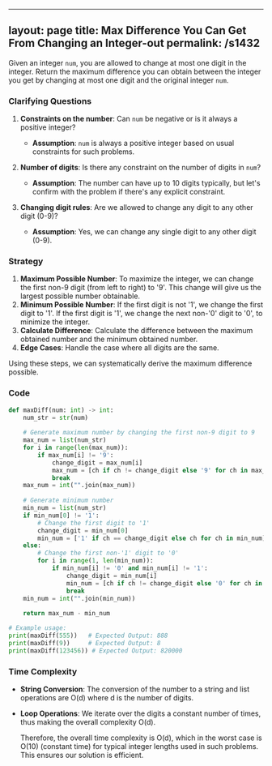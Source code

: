 
---
layout: page
title:  Max Difference You Can Get From Changing an Integer-out
permalink: /s1432
---

Given an integer `num`, you are allowed to change at most one digit in the integer. Return the maximum difference you can obtain between the integer you get by changing at most one digit and the original integer `num`.

### Clarifying Questions

1. **Constraints on the number**: Can `num` be negative or is it always a positive integer?
    - **Assumption**: `num` is always a positive integer based on usual constraints for such problems.
  
2. **Number of digits**: Is there any constraint on the number of digits in `num`?
    - **Assumption**: The number can have up to 10 digits typically, but let's confirm with the problem if there's any explicit constraint.

3. **Changing digit rules**: Are we allowed to change any digit to any other digit (0-9)?
    - **Assumption**: Yes, we can change any single digit to any other digit (0-9).

### Strategy

1. **Maximum Possible Number**: To maximize the integer, we can change the first non-9 digit (from left to right) to '9'. This change will give us the largest possible number obtainable.
2. **Minimum Possible Number**: If the first digit is not '1', we change the first digit to '1'. If the first digit is '1', we change the next non-'0' digit to '0', to minimize the integer.
3. **Calculate Difference**: Calculate the difference between the maximum obtained number and the minimum obtained number.
4. **Edge Cases**: Handle the case where all digits are the same.

Using these steps, we can systematically derive the maximum difference possible.

### Code

```python
def maxDiff(num: int) -> int:
    num_str = str(num)
    
    # Generate maximum number by changing the first non-9 digit to 9
    max_num = list(num_str)
    for i in range(len(max_num)):
        if max_num[i] != '9':
            change_digit = max_num[i]
            max_num = [ch if ch != change_digit else '9' for ch in max_num]
            break
    max_num = int("".join(max_num))
    
    # Generate minimum number
    min_num = list(num_str)
    if min_num[0] != '1':
        # Change the first digit to '1'
        change_digit = min_num[0]
        min_num = ['1' if ch == change_digit else ch for ch in min_num]
    else:
        # Change the first non-'1' digit to '0'
        for i in range(1, len(min_num)):
            if min_num[i] != '0' and min_num[i] != '1':
                change_digit = min_num[i]
                min_num = [ch if ch != change_digit else '0' for ch in min_num]
                break
    min_num = int("".join(min_num))
    
    return max_num - min_num

# Example usage:
print(maxDiff(555))   # Expected Output: 888
print(maxDiff(9))     # Expected Output: 8
print(maxDiff(123456)) # Expected Output: 820000
```

### Time Complexity

- **String Conversion**: The conversion of the number to a string and list operations are O(d) where d is the number of digits.
- **Loop Operations**: We iterate over the digits a constant number of times, thus making the overall complexity O(d).

   Therefore, the overall time complexity is O(d), which in the worst case is O(10) (constant time) for typical integer lengths used in such problems. This ensures our solution is efficient.